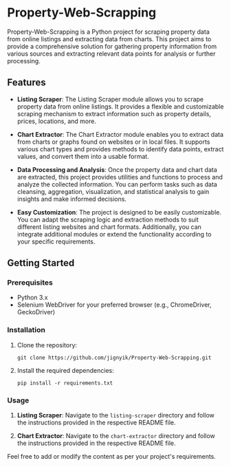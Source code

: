 # Property-Web-Scrapping

Property-Web-Scrapping is a Python project for scraping property data from online listings and extracting data from charts. This project aims to provide a comprehensive solution for gathering property information from various sources and extracting relevant data points for analysis or further processing.

## Features

- **Listing Scraper**: The Listing Scraper module allows you to scrape property data from online listings. It provides a flexible and customizable scraping mechanism to extract information such as property details, prices, locations, and more.

- **Chart Extractor**: The Chart Extractor module enables you to extract data from charts or graphs found on websites or in local files. It supports various chart types and provides methods to identify data points, extract values, and convert them into a usable format.

- **Data Processing and Analysis**: Once the property data and chart data are extracted, this project provides utilities and functions to process and analyze the collected information. You can perform tasks such as data cleansing, aggregation, visualization, and statistical analysis to gain insights and make informed decisions.

- **Easy Customization**: The project is designed to be easily customizable. You can adapt the scraping logic and extraction methods to suit different listing websites and chart formats. Additionally, you can integrate additional modules or extend the functionality according to your specific requirements.

## Getting Started

### Prerequisites

- Python 3.x
- Selenium WebDriver for your preferred browser (e.g., ChromeDriver, GeckoDriver)

### Installation

1. Clone the repository:

   ```
   git clone https://github.com/jignyik/Property-Web-Scrapping.git
   ```

2. Install the required dependencies:

   ```
   pip install -r requirements.txt
   ```

### Usage

1. **Listing Scraper**: Navigate to the `listing-scraper` directory and follow the instructions provided in the respective README file.

2. **Chart Extractor**: Navigate to the `chart-extractor` directory and follow the instructions provided in the respective README file.

Feel free to add or modify the content as per your project's requirements.

